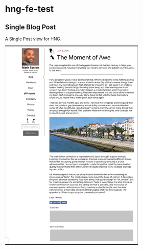 


# hng-fe-test

## Single Blog Post

A Single Post view for HNG.


![screencast](assets/images/screenshot_blog.PNG)



